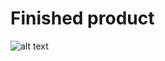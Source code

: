 # Finished product

![alt text](https://github.com/[username]/[reponame]/blob/[branch]/image.jpg?raw=true)
